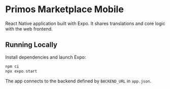 # Primos Marketplace Mobile

React Native application built with Expo. It shares translations and core logic with the web frontend.

## Running Locally

Install dependencies and launch Expo:

```bash
npm ci
npx expo start
```

The app connects to the backend defined by `BACKEND_URL` in `app.json`.
